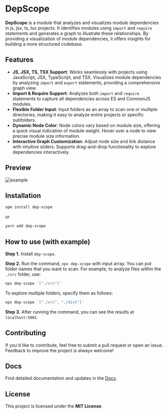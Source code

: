 # DepScope

**DepScope** is a module that analyzes and visualizes module dependencies in js, jsx, ts, tsx projects. It identifies modules using `import` and `require` statements and generates a graph to illustrate these relationships. By providing a visualization of module dependencies, it offers insights for building a more structured codebase.

## Features

- **JS, JSX, TS, TSX Support**: Works seamlessly with projects using JavaScript, JSX, TypeScript, and TSX. Visualizes module dependencies by analyzing `import` and `export` statements, providing a comprehensive graph view.
- **Import & Require Support**: Analyzes both `import` and `require` statements to capture all dependencies across ES and CommonJS modules.
- **Flexible Folder Input**: Input folders as an array to scan one or multiple directories, making it easy to analyze entire projects or specific subfolders.
- **Dynamic Node Color**: Node colors vary based on module size, offering a quick visual indication of module weight. Hover over a node to view precise module size information.
- **Interactive Graph Customization**: Adjust node size and link distance with intuitive sliders. Supports drag-and-drop functionality to explore dependencies interactively.

## Preview

![example](https://blog.kakaocdn.net/dn/BHp2P/btsKvq0aO2P/m6pgTJ1ljujfHVfbzcZTC1/img.gif "example")

## Installation

```bash
npm install dep-scope
```

or

```bash
yarn add dep-scope
```

## How to use (with example)

**Step 1.** Install `dep-scope`.

**Step 2.** Run the command, `npx dep-scope` with input array. You can put folder names that you want to scan. For example, to analyze files within the `./src` folder, use:

```bash
npx dep-scope '["./src"]'
```

To explore multiple folders, specify them as follows:

```bash
npx dep-scope '["./src", "./dist"]'
```

**Step 3.** After running the command, you can see the results at `localhost:5001`.

## Contributing

If you'd like to contribute, feel free to submit a pull request or open an issue. Feedback to improve the project is always welcome!

## Docs

Find detailed documentation and updates in the [Docs](https://dep-scope.vercel.app/).

## License

This project is licensed under the **MIT License**.

